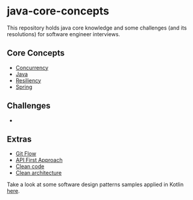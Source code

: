 # java-core-concepts

This repository holds java core knowledge and some challenges (and its resolutions) for software engineer interviews.


## Core Concepts

- [Concurrency](concurrency.md)
- [Java](java.md)
- [Resiliency](resiliency.md)
- [Spring](spring.md)


## Challenges

- []()


## Extras

- [Git Flow](https://www.atlassian.com/git/tutorials/comparing-workflows/gitflow-workflow)
- [API First Approach](https://swagger.io/resources/articles/adopting-an-api-first-approach/#:~:text=An%20API%2Dfirst%20approach%20means,be%20consumed%20by%20client%20applications.)
- [Clean code](https://medium.com/swlh/the-must-know-clean-code-principles-1371a14a2e75)
- [Clean architecture](https://betterprogramming.pub/the-clean-architecture-beginners-guide-e4b7058c1165)


Take a look at some software design patterns samples applied in Kotlin [here](https://github.com/tipagotto/software-design-patterns).
